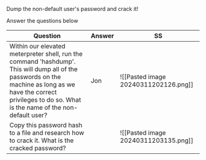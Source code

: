 Dump the non-default user's password and crack it!

Answer the questions below

| Question                                                                                                                                                                                                            | Answer | SS                                   |
| ------------------------------------------------------------------------------------------------------------------------------------------------------------------------------------------------------------------- | ------ | ------------------------------------ |
| Within our elevated meterpreter shell, run the command 'hashdump'. This will dump all of the passwords on the machine as long as we have the correct privileges to do so. What is the name of the non-default user? | Jon    | ![[Pasted image 20240311202126.png]] |
| Copy this password hash to a file and research how to crack it. What is the cracked password?                                                                                                                       |        | ![[Pasted image 20240311203135.png]] |
